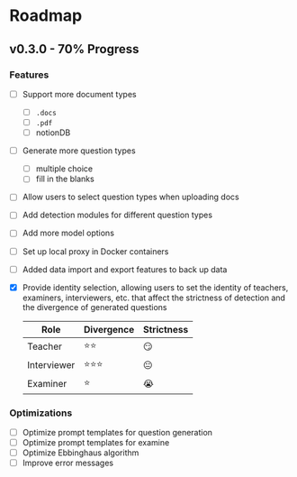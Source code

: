 # Roadmap

## v0.3.0 - 70% Progress

### Features

- [ ] Support more document types
  - [ ] `.docs`
  - [ ] `.pdf`
  - [ ] notionDB
- [ ] Generate more question types
  - [ ] multiple choice
  - [ ] fill in the blanks
- [ ] Allow users to select question types when uploading docs
- [ ] Add detection modules for different question types
- [ ] Add more model options
- [ ] Set up local proxy in Docker containers
- [ ] Added data import and export features to back up data
- [x] Provide identity selection, allowing users to set the identity of teachers, examiners, interviewers, etc. that affect the strictness of detection and the divergence of generated questions

  | Role        | Divergence | Strictness |
  | ----------- | ---------- | ---------- |
  | Teacher     | ⭐️⭐️     | 😏         |
  | Interviewer | ⭐️⭐️⭐️  | 😐         |
  | Examiner    | ⭐️        | 😭         |

### Optimizations

- [ ] Optimize prompt templates for question generation
- [ ] Optimize prompt templates for examine
- [ ] Optimize Ebbinghaus algorithm
- [ ] Improve error messages
